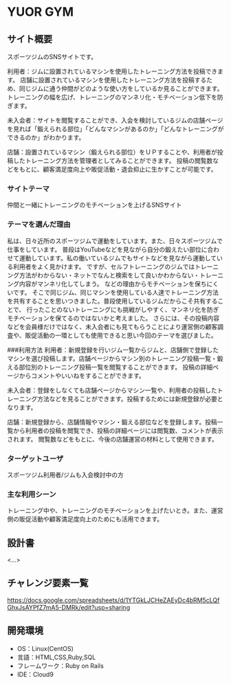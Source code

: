 # YUOR GYM

## サイト概要
スポーツジムのSNSサイトです。

利用者：ジムに設置されているマシンを使用したトレーニング方法を投稿できます。
店舗に設置されているマシンを使用したトレーニング方法を投稿するため、同じジムに通う仲間がどのような使い方をしているか見ることができます。
トレーニングの幅を広げ、トレーニングのマンネリ化・モチベーション低下を防ぎます。

未入会者：サイトを閲覧することができ、入会を検討しているジムの店舗ページを見れば「鍛えられる部位」「どんなマシンがあるのか」「どんなトレーニングができるのか」がわかります。

店舗：設置されているマシン（鍛えられる部位）をＵＰすることや、利用者が投稿したトレーニング方法を管理者としてみることができます。
投稿の閲覧数などをもとに、顧客満足度向上や販促活動・退会抑止に生かすことが可能です。


### サイトテーマ
仲間と一緒にトレーニングのモチベーションを上げるSNSサイト


### テーマを選んだ理由
私は、日々近所のスポーツジムで運動をしています。また、日々スポーツジムで仕事をしています。
普段はYouTubeなどを見ながら自分の鍛えたい部位に合わせて運動しています。私の働いているジムでもサイトなどを見ながら運動している利用者をよく見かけます。
ですが、セルフトレーニングのジムではトレーニング方法がわからない・ネットでなんと検索をして良いかわからない・トレーニング内容がマンネリ化してしまう。
などの理由からモチベーションを保ちにくいです。
そこで同じジム、同じマシンを使用している人達でトレーニング方法を共有することを思いつきました。普段使用しているジムだからこそ共有することで、
行ったことのないトレーニングにも挑戦がしやすく、マンネリ化を防ぎモチベーションを保てるのではないかと考えました。
さらには、その投稿内容などを会員様だけではなく、未入会者にも見てもらうことにより運営側の顧客調査や、販促活動の一環としても使用できると思い今回のテーマを選びました。


###利用方法
利用者：新規登録を行いジム一覧からジムと、店舗側で登録したマシンを選び投稿します。店舗ページからマシン別のトレーニング投稿一覧・鍛える部位別のトレーニング投稿一覧を閲覧することができます。
投稿の詳細ページからコメントやいいねをすることができます。

未入会者：登録をしなくても店舗ページからマシン一覧や、利用者の投稿したトレーニング方法などを見ることができます。投稿するためには新規登録が必要となります。

店舗：新規登録から、店舗情報やマシン・鍛える部位などを登録します。投稿一覧から利用者の投稿を閲覧でき、投稿の詳細ページには閲覧数、コメントが表示されます。
閲覧数などをもとに、今後の店舗運営の材料として使用できます。


### ターゲットユーザ
スポーツジム利用者/ジムも入会検討中の方

### 主な利用シーン
トレーニング中や、トレーニングのモチベーションを上げたいとき。また、運営側の販促活動や顧客満足度向上のためにも活用できます。

## 設計書
<...>

## チャレンジ要素一覧
https://docs.google.com/spreadsheets/d/1YTGkLJCHeZAEyDc4bRM5cLQfGhxJsAYPfZ7mA5-DMRk/edit?usp=sharing

## 開発環境
- OS：Linux(CentOS)
- 言語：HTML,CSS,Ruby,SQL
- フレームワーク：Ruby on Rails
- IDE：Cloud9
